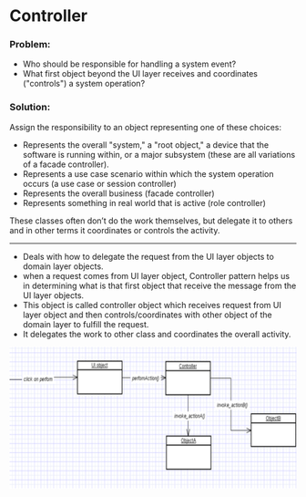 Controller
=====

### Problem:
- Who should be responsible for handling a system event?
- What first object beyond the UI layer receives and coordinates ("controls") a system operation?

### Solution:

Assign the responsibility to an object representing one of these choices:
- Represents the overall "system," a "root object," a device that the software is
running within, or a major subsystem (these are all variations of a facade
controller).
- Represents a use case scenario within which the system operation occurs (a use
case or session controller)
- Represents the overall business (facade controller)
- Represents something in real world that is active (role controller)


These classes often don’t do the work themselves, but delegate it to others and in other terms it coordinates or controls the activity.

-----

- Deals with how to delegate the request from the UI layer objects to domain layer objects.
- when a request comes from UI layer object, Controller pattern helps us in determining what is that first object that receive the message from the UI layer objects.
- This object is called controller object which receives request from UI layer object and then controls/coordinates with other object of the domain layer to fulfill the request.
- It delegates the work to other class and coordinates the overall activity.

![image](controller.png)